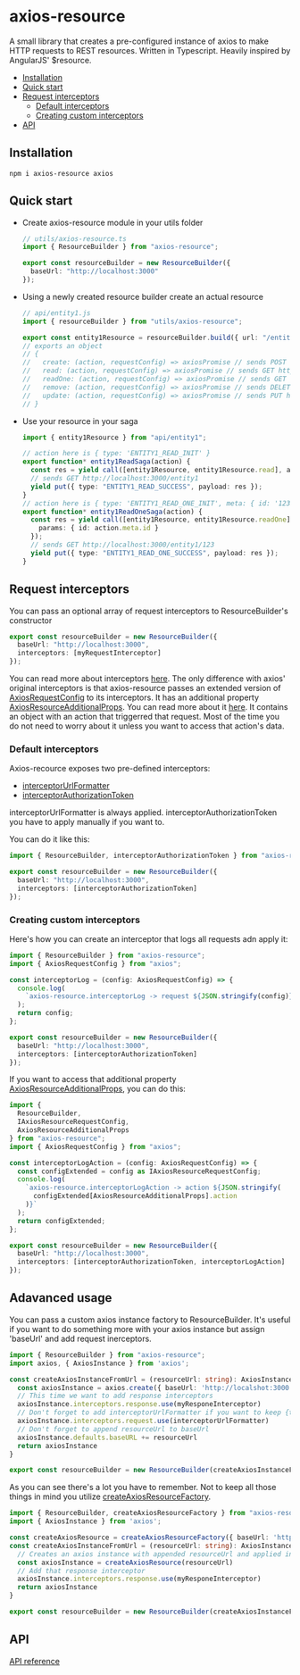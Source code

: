# axios-resource

A small library that creates a pre-configured instance of axios to make HTTP requests to REST resources. Written in Typescript. Heavily inspired by AngularJS' $resource.

<!-- START doctoc generated TOC please keep comment here to allow auto update -->
<!-- DON'T EDIT THIS SECTION, INSTEAD RE-RUN doctoc TO UPDATE -->
<!-- DON'T EDIT THIS SECTION, INSTEAD RE-RUN doctoc TO UPDATE -->

- [Installation](#installation)
- [Quick start](#quick-start)
- [Request interceptors](#request-interceptors)
  - [Default interceptors](#default-interceptors)
  - [Creating custom interceptors](#creating-custom-interceptors)
- [API](#api)

<!-- END doctoc generated TOC please keep comment here to allow auto update -->

## Installation

```
npm i axios-resource axios
```

## Quick start

- Create axios-resource module in your utils folder

  ```ts
  // utils/axios-resource.ts
  import { ResourceBuilder } from "axios-resource";

  export const resourceBuilder = new ResourceBuilder({
    baseUrl: "http://localhost:3000"
  });
  ```

- Using a newly created resource builder create an actual resource

  ```ts
  // api/entity1.js
  import { resourceBuilder } from "utils/axios-resource";

  export const entity1Resource = resourceBuilder.build({ url: "/entity1" });
  // exports an object
  // {
  //   create: (action, requestConfig) => axiosPromise // sends POST http://localhost:3000/entity1,
  //   read: (action, requestConfig) => axiosPromise // sends GET http://localhost:3000/entity1,
  //   readOne: (action, requestConfig) => axiosPromise // sends GET http://localhost:3000/entity1/{id},
  //   remove: (action, requestConfig) => axiosPromise // sends DELETE http://localhost:3000/entity1/{id},
  //   update: (action, requestConfig) => axiosPromise // sends PUT http://localhost:3000/entity1/{id}
  // }
  ```

- Use your resource in your saga

  ```ts
  import { entity1Resource } from "api/entity1";

  // action here is { type: 'ENTITY1_READ_INIT' }
  export function* entity1ReadSaga(action) {
    const res = yield call([entity1Resource, entity1Resource.read], action);
    // sends GET http://localhost:3000/entity1
    yield put({ type: "ENTITY1_READ_SUCCESS", payload: res });
  }
  // action here is { type: 'ENTITY1_READ_ONE_INIT', meta: { id: '123'} }
  export function* entity1ReadOneSaga(action) {
    const res = yield call([entity1Resource, entity1Resource.readOne], action, {
      params: { id: action.meta.id }
    });
    // sends GET http://localhost:3000/entity1/123
    yield put({ type: "ENTITY1_READ_ONE_SUCCESS", payload: res });
  }
  ```

## Request interceptors

You can pass an optional array of request interceptors to ResourceBuilder's constructor

```ts
export const resourceBuilder = new ResourceBuilder({
  baseUrl: "http://localhost:3000",
  interceptors: [myRequestInterceptor]
});
```

You can read more about interceptors [here](https://github.com/axios/axios#interceptors). The only difference with axios' original interceptors is that axios-resource passes an extended version of [AxiosRequestConfig](https://github.com/axios/axios#request-config) to its interceptors. It has an additional property [AxiosResourceAdditionalProps](docs/api/README.md#axiosresourceadditionalprops). You can read more about it [here](docs/interfaces/iaxiosresourcerequestconfig.md). It contains an object with an action that triggerred that request. Most of the time you do not need to worry about it unless you want to access that action's data.

### Default interceptors

Axios-recource exposes two pre-defined interceptors:

- [interceptorUrlFormatter](docs/api/README.md#interceptorurlformatter)
- [interceptorAuthorizationToken](docs/api/README.md#interceptorauthorizationtoken)

interceptorUrlFormatter is always applied. interceptorAuthorizationToken you have to apply manually if you want to.

You can do it like this:

```ts
import { ResourceBuilder, interceptorAuthorizationToken } from "axios-resource";

export const resourceBuilder = new ResourceBuilder({
  baseUrl: "http://localhost:3000",
  interceptors: [interceptorAuthorizationToken]
});
```

### Creating custom interceptors

Here's how you can create an interceptor that logs all requests adn apply it:

```ts
import { ResourceBuilder } from "axios-resource";
import { AxiosRequestConfig } from "axios";

const interceptorLog = (config: AxiosRequestConfig) => {
  console.log(
    `axios-resource.interceptorLog -> request ${JSON.stringify(config)}`
  );
  return config;
};

export const resourceBuilder = new ResourceBuilder({
  baseUrl: "http://localhost:3000",
  interceptors: [interceptorAuthorizationToken]
});
```

If you want to access that additional property [AxiosResourceAdditionalProps](docs/api/README.md#axiosresourceadditionalprops), you can do this:

```ts
import {
  ResourceBuilder,
  IAxiosResourceRequestConfig,
  AxiosResourceAdditionalProps
} from "axios-resource";
import { AxiosRequestConfig } from "axios";

const interceptorLogAction = (config: AxiosRequestConfig) => {
  const configExtended = config as IAxiosResourceRequestConfig;
  console.log(
    `axios-resource.interceptorLogAction -> action ${JSON.stringify(
      configExtended[AxiosResourceAdditionalProps].action
    )}`
  );
  return configExtended;
};

export const resourceBuilder = new ResourceBuilder({
  baseUrl: "http://localhost:3000",
  interceptors: [interceptorAuthorizationToken, interceptorLogAction]
});
```

## Adavanced usage

You can pass a custom axios instance factory to ResourceBuilder. It's useful if you want to do something more with your axios instance but assign 'baseUrl' and add request inerceptors.

```ts
import { ResourceBuilder } from "axios-resource";
import axios, { AxiosInstance } from 'axios';

const createAxiosInstanceFromUrl = (resourceUrl: string): AxiosInstance => {
  const axiosInstance = axios.create({ baseUrl: 'http://localshot:3000' })
  // This time we want to add response interceptors
  axiosInstance.interceptors.response.use(myResponeInterceptor)
  // Don't forget to add interceptorUrlFormatter if you want to keep {token} replacement in urls
  axiosInstance.interceptors.request.use(interceptorUrlFormatter)
  // Don't forget to append resourceUrl to baseUrl 
  axiosInstance.defaults.baseURL += resourceUrl
  return axiosInstance
}

export const resourceBuilder = new ResourceBuilder(createAxiosInstanceFromUrl);
```

As you can see there's a lot you have to remember. Not to keep all those things in mind you utilize [createAxiosResourceFactory](docs/api/README.md#createaxiosresourcefactory).

```ts
import { ResourceBuilder, createAxiosResourceFactory } from "axios-resource";
import { AxiosInstance } from 'axios';

const createAxiosResource = createAxiosResourceFactory({ baseUrl: 'http://localshot:3000' })
const createAxiosInstanceFromUrl = (resourceUrl: string): AxiosInstance => {
  // Creates an axios instance with appended resourceUrl and applied interceptorUrlFormatter. You can pass an additional array of request interceptors just like with ResourceBuilder. In fact ResourceBuilder uses this very function uner the hood.
  const axiosInstance = createAxiosResource(resourceUrl)
  // Add that response interceptor
  axiosInstance.interceptors.response.use(myResponeInterceptor)
  return axiosInstance
}

export const resourceBuilder = new ResourceBuilder(createAxiosInstanceFromUrl);
```

## API

[API reference](docs/api/README.md)

